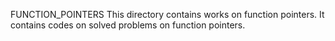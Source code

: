 FUNCTION_POINTERS
This directory contains works on function pointers. It contains codes on solved problems on function pointers.
